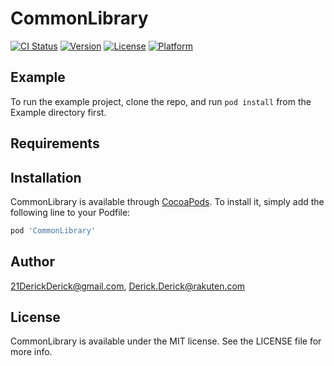# CommonLibrary

[![CI Status](https://img.shields.io/travis/21DerickDerick@gmail.com/CommonLibrary.svg?style=flat)](https://travis-ci.org/21DerickDerick@gmail.com/CommonLibrary)
[![Version](https://img.shields.io/cocoapods/v/CommonLibrary.svg?style=flat)](https://cocoapods.org/pods/CommonLibrary)
[![License](https://img.shields.io/cocoapods/l/CommonLibrary.svg?style=flat)](https://cocoapods.org/pods/CommonLibrary)
[![Platform](https://img.shields.io/cocoapods/p/CommonLibrary.svg?style=flat)](https://cocoapods.org/pods/CommonLibrary)

## Example

To run the example project, clone the repo, and run `pod install` from the Example directory first.

## Requirements

## Installation

CommonLibrary is available through [CocoaPods](https://cocoapods.org). To install
it, simply add the following line to your Podfile:

```ruby
pod 'CommonLibrary'
```

## Author

21DerickDerick@gmail.com, Derick.Derick@rakuten.com

## License

CommonLibrary is available under the MIT license. See the LICENSE file for more info.
